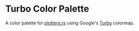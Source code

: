 # Turbo Color Palette 

A color palette for [plotters.rs](https://github.com/plotters-rs/plotters) using Google's [Turbo](https://ai.googleblog.com/2019/08/turbo-improved-rainbow-colormap-for.html) colormap.
